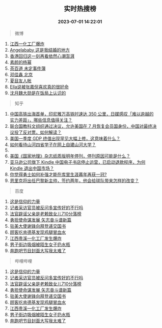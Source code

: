 <div align="center"><h2>实时热搜榜</h2><h4>2023-07-01 14:22:01</h4></div>

> 微博  

1. [江西一化工厂爆炸](https://s.weibo.com/weibo?q=%23%E6%B1%9F%E8%A5%BF%E4%B8%80%E5%8C%96%E5%B7%A5%E5%8E%82%E7%88%86%E7%82%B8%23&t=31&band_rank=1&Refer=top)<br />
2. [Angelababy 这是我结婚的地方](https://s.weibo.com/weibo?q=%23Angelababy%20%E8%BF%99%E6%98%AF%E6%88%91%E7%BB%93%E5%A9%9A%E7%9A%84%E5%9C%B0%E6%96%B9%23&t=31&band_rank=2&Refer=top)<br />
3. [香港回归这一刻再看依然心潮澎湃](https://s.weibo.com/weibo?q=%23%E9%A6%99%E6%B8%AF%E5%9B%9E%E5%BD%92%E8%BF%99%E4%B8%80%E5%88%BB%E5%86%8D%E7%9C%8B%E4%BE%9D%E7%84%B6%E5%BF%83%E6%BD%AE%E6%BE%8E%E6%B9%83%23&t=31&band_rank=3&Refer=top)<br />
4. [素颜的杨幂](https://s.weibo.com/weibo?q=%23%E7%B4%A0%E9%A2%9C%E7%9A%84%E6%9D%A8%E5%B9%82%23&t=31&band_rank=4&Refer=top)<br />
5. [茶百道 未定事件簿](https://s.weibo.com/weibo?q=%E8%8C%B6%E7%99%BE%E9%81%93%20%E6%9C%AA%E5%AE%9A%E4%BA%8B%E4%BB%B6%E7%B0%BF&t=31&band_rank=5&Refer=top)<br />
6. [邓佳鑫 北京](https://s.weibo.com/weibo?q=%E9%82%93%E4%BD%B3%E9%91%AB%20%E5%8C%97%E4%BA%AC&t=31&band_rank=6&Refer=top)<br />
7. [夏目友人帐](https://s.weibo.com/weibo?q=%E5%A4%8F%E7%9B%AE%E5%8F%8B%E4%BA%BA%E5%B8%90&t=31&band_rank=7&Refer=top)<br />
8. [Ella说被张嘉倪喜欢真的很好命](https://s.weibo.com/weibo?q=%23Ella%E8%AF%B4%E8%A2%AB%E5%BC%A0%E5%98%89%E5%80%AA%E5%96%9C%E6%AC%A2%E7%9C%9F%E7%9A%84%E5%BE%88%E5%A5%BD%E5%91%BD%23&t=31&band_rank=8&Refer=top)<br />
9. [沈月魏大勋是在饭局上认识的](https://s.weibo.com/weibo?q=%23%E6%B2%88%E6%9C%88%E9%AD%8F%E5%A4%A7%E5%8B%8B%E6%98%AF%E5%9C%A8%E9%A5%AD%E5%B1%80%E4%B8%8A%E8%AE%A4%E8%AF%86%E7%9A%84%23&t=31&band_rank=9&Refer=top)<br />

> 知乎  

1. [中国高铁出海首单，印尼雅万高铁时速达 350 公里，日媒感叹「难以逾越的实力差距」，哪些信息值得关注？](https://www.zhihu.com/question/609596590)<br />
2. [联合国教科文组织通过决议，允许美国在 7 月恢复会员国身份，中国对最终决议投了反对票，如何解读？](https://www.zhihu.com/question/609689310)<br />
3. [美国一季度 GDP 终值出现罕见大幅上修，这意味着什么？](https://www.zhihu.com/question/609552412)<br />
4. [如何看待山河四省学子在网上自建山河大学？](https://www.zhihu.com/question/609297089)<br />
5. []()<br />
6. [美国《国家地理》杂志纸质版明年停刊，停刊原因可能是什么？](https://www.zhihu.com/question/609610373)<br />
7. [亚马逊公司旗下 Kindle 中国电子书店停止运营，已启动退款程序，为何 Kindle 退出中国市场？](https://www.zhihu.com/question/609622371)<br />
8. [你觉得勇士如何补强才能在库里生涯暮年再获一冠?](https://www.zhihu.com/question/608988761)<br />
9. [恩里克将出任巴黎新主帅，签约两年，他会给球队带来怎样的改变？](https://www.zhihu.com/question/609604604)<br />

> 百度  

1. [这是信仰的力量](https://www.baidu.com/s?wd=%E8%BF%99%E6%98%AF%E4%BF%A1%E4%BB%B0%E7%9A%84%E5%8A%9B%E9%87%8F&sa=fyb_news&rsv_dl=fyb_news)<br />
2. [记者采访官员被反问多宣传好的不行吗](https://www.baidu.com/s?wd=%E8%AE%B0%E8%80%85%E9%87%87%E8%AE%BF%E5%AE%98%E5%91%98%E8%A2%AB%E5%8F%8D%E9%97%AE%E5%A4%9A%E5%AE%A3%E4%BC%A0%E5%A5%BD%E7%9A%84%E4%B8%8D%E8%A1%8C%E5%90%97&sa=fyb_news&rsv_dl=fyb_news)<br />
3. [法官辟谣父亲是老赖致女儿710分落榜](https://www.baidu.com/s?wd=%E6%B3%95%E5%AE%98%E8%BE%9F%E8%B0%A3%E7%88%B6%E4%BA%B2%E6%98%AF%E8%80%81%E8%B5%96%E8%87%B4%E5%A5%B3%E5%84%BF710%E5%88%86%E8%90%BD%E6%A6%9C&sa=fyb_news&rsv_dl=fyb_news)<br />
4. [勇担使命谋发展 矢志奋斗谱新篇](https://www.baidu.com/s?wd=%E5%8B%87%E6%8B%85%E4%BD%BF%E5%91%BD%E8%B0%8B%E5%8F%91%E5%B1%95+%E7%9F%A2%E5%BF%97%E5%A5%8B%E6%96%97%E8%B0%B1%E6%96%B0%E7%AF%87&sa=fyb_news&rsv_dl=fyb_news)<br />
5. [驻美大使谢锋向拜登递交国书](https://www.baidu.com/s?wd=%E9%A9%BB%E7%BE%8E%E5%A4%A7%E4%BD%BF%E8%B0%A2%E9%94%8B%E5%90%91%E6%8B%9C%E7%99%BB%E9%80%92%E4%BA%A4%E5%9B%BD%E4%B9%A6&sa=fyb_news&rsv_dl=fyb_news)<br />
6. [顾客吃肯德基发现鸡腿冒血水](https://www.baidu.com/s?wd=%E9%A1%BE%E5%AE%A2%E5%90%83%E8%82%AF%E5%BE%B7%E5%9F%BA%E5%8F%91%E7%8E%B0%E9%B8%A1%E8%85%BF%E5%86%92%E8%A1%80%E6%B0%B4&sa=fyb_news&rsv_dl=fyb_news)<br />
7. [江西贵溪一化工厂发生爆炸](https://www.baidu.com/s?wd=%E6%B1%9F%E8%A5%BF%E8%B4%B5%E6%BA%AA%E4%B8%80%E5%8C%96%E5%B7%A5%E5%8E%82%E5%8F%91%E7%94%9F%E7%88%86%E7%82%B8&sa=fyb_news&rsv_dl=fyb_news)<br />
8. [男子街边吸烟被陌生女子扔水瓶](https://www.baidu.com/s?wd=%E7%94%B7%E5%AD%90%E8%A1%97%E8%BE%B9%E5%90%B8%E7%83%9F%E8%A2%AB%E9%99%8C%E7%94%9F%E5%A5%B3%E5%AD%90%E6%89%94%E6%B0%B4%E7%93%B6&sa=fyb_news&rsv_dl=fyb_news)<br />
9. [奔跑吧节目封面大写我太难了](https://www.baidu.com/s?wd=%E5%A5%94%E8%B7%91%E5%90%A7%E8%8A%82%E7%9B%AE%E5%B0%81%E9%9D%A2%E5%A4%A7%E5%86%99%E6%88%91%E5%A4%AA%E9%9A%BE%E4%BA%86&sa=fyb_news&rsv_dl=fyb_news)<br />

> 哔哩哔哩  

1. [这是信仰的力量](https://www.baidu.com/s?wd=%E8%BF%99%E6%98%AF%E4%BF%A1%E4%BB%B0%E7%9A%84%E5%8A%9B%E9%87%8F&sa=fyb_news&rsv_dl=fyb_news)<br />
2. [记者采访官员被反问多宣传好的不行吗](https://www.baidu.com/s?wd=%E8%AE%B0%E8%80%85%E9%87%87%E8%AE%BF%E5%AE%98%E5%91%98%E8%A2%AB%E5%8F%8D%E9%97%AE%E5%A4%9A%E5%AE%A3%E4%BC%A0%E5%A5%BD%E7%9A%84%E4%B8%8D%E8%A1%8C%E5%90%97&sa=fyb_news&rsv_dl=fyb_news)<br />
3. [法官辟谣父亲是老赖致女儿710分落榜](https://www.baidu.com/s?wd=%E6%B3%95%E5%AE%98%E8%BE%9F%E8%B0%A3%E7%88%B6%E4%BA%B2%E6%98%AF%E8%80%81%E8%B5%96%E8%87%B4%E5%A5%B3%E5%84%BF710%E5%88%86%E8%90%BD%E6%A6%9C&sa=fyb_news&rsv_dl=fyb_news)<br />
4. [勇担使命谋发展 矢志奋斗谱新篇](https://www.baidu.com/s?wd=%E5%8B%87%E6%8B%85%E4%BD%BF%E5%91%BD%E8%B0%8B%E5%8F%91%E5%B1%95+%E7%9F%A2%E5%BF%97%E5%A5%8B%E6%96%97%E8%B0%B1%E6%96%B0%E7%AF%87&sa=fyb_news&rsv_dl=fyb_news)<br />
5. [驻美大使谢锋向拜登递交国书](https://www.baidu.com/s?wd=%E9%A9%BB%E7%BE%8E%E5%A4%A7%E4%BD%BF%E8%B0%A2%E9%94%8B%E5%90%91%E6%8B%9C%E7%99%BB%E9%80%92%E4%BA%A4%E5%9B%BD%E4%B9%A6&sa=fyb_news&rsv_dl=fyb_news)<br />
6. [顾客吃肯德基发现鸡腿冒血水](https://www.baidu.com/s?wd=%E9%A1%BE%E5%AE%A2%E5%90%83%E8%82%AF%E5%BE%B7%E5%9F%BA%E5%8F%91%E7%8E%B0%E9%B8%A1%E8%85%BF%E5%86%92%E8%A1%80%E6%B0%B4&sa=fyb_news&rsv_dl=fyb_news)<br />
7. [江西贵溪一化工厂发生爆炸](https://www.baidu.com/s?wd=%E6%B1%9F%E8%A5%BF%E8%B4%B5%E6%BA%AA%E4%B8%80%E5%8C%96%E5%B7%A5%E5%8E%82%E5%8F%91%E7%94%9F%E7%88%86%E7%82%B8&sa=fyb_news&rsv_dl=fyb_news)<br />
8. [男子街边吸烟被陌生女子扔水瓶](https://www.baidu.com/s?wd=%E7%94%B7%E5%AD%90%E8%A1%97%E8%BE%B9%E5%90%B8%E7%83%9F%E8%A2%AB%E9%99%8C%E7%94%9F%E5%A5%B3%E5%AD%90%E6%89%94%E6%B0%B4%E7%93%B6&sa=fyb_news&rsv_dl=fyb_news)<br />
9. [奔跑吧节目封面大写我太难了](https://www.baidu.com/s?wd=%E5%A5%94%E8%B7%91%E5%90%A7%E8%8A%82%E7%9B%AE%E5%B0%81%E9%9D%A2%E5%A4%A7%E5%86%99%E6%88%91%E5%A4%AA%E9%9A%BE%E4%BA%86&sa=fyb_news&rsv_dl=fyb_news)<br />
